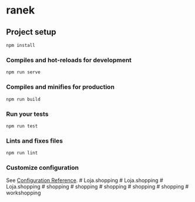 # ranek

## Project setup

```
npm install
```

### Compiles and hot-reloads for development

```
npm run serve
```

### Compiles and minifies for production

```
npm run build
```

### Run your tests

```
npm run test
```

### Lints and fixes files

```
npm run lint
```

### Customize configuration

See [Configuration Reference](https://cli.vuejs.org/config/).
#   L o j a . s h o p p i n g  
 #   L o j a . s h o p p i n g  
 #   L o j a . s h o p p i n g  
 #   s h o p p i n g  
 #   s h o p p i n g  
 #   s h o p p i n g  
 #   s h o p p i n g  
 #   s h o p p i n g  
 #   w o r k s h o p p i n g  
 